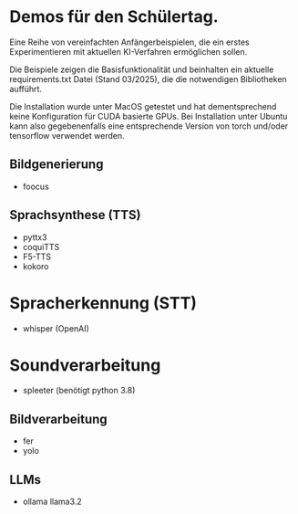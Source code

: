 # Demos für den Schülertag.

Eine Reihe von vereinfachten Anfängerbeispielen, die ein erstes Experimentieren mit
aktuellen KI-Verfahren ermöglichen sollen. 

Die Beispiele zeigen die Basisfunktionalität und beinhalten ein aktuelle 
requirements.txt Datei (Stand 03/2025), die die notwendigen Bibliotheken aufführt.

Die Installation wurde unter MacOS getestet und hat dementsprechend keine Konfiguration für 
CUDA basierte GPUs. Bei Installation unter Ubuntu kann also gegebenenfalls eine 
entsprechende Version von torch und/oder tensorflow verwendet werden. 

## Bildgenerierung 

- foocus

## Sprachsynthese (TTS)

- pyttx3
- coquiTTS
- F5-TTS
- kokoro

# Spracherkennung (STT)

- whisper (OpenAI)

# Soundverarbeitung

- spleeter (benötigt python 3.8)

## Bildverarbeitung

- fer
- yolo

## LLMs

- ollama llama3.2
